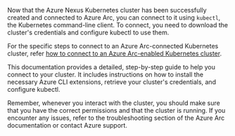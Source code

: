 Now that the Azure Nexus Kubernetes cluster has been successfully created and connected to Azure Arc, you can connect to it using ```kubectl```, the Kubernetes command-line client. To connect, you need to download the cluster's credentials and configure kubectl to use them.

For the specific steps to connect to an Azure Arc-connected Kubernetes cluster, refer [how to connect to an Azure Arc-enabled Kubernetes cluster](../../../azure-arc/kubernetes/cluster-connect.md).

This documentation provides a detailed, step-by-step guide to help you connect to your cluster. It includes instructions on how to install the necessary Azure CLI extensions, retrieve your cluster's credentials, and configure kubectl.

Remember, whenever you interact with the cluster, you should make sure that you have the correct permissions and that the cluster is running. If you encounter any issues, refer to the troubleshooting section of the Azure Arc documentation or contact Azure support.